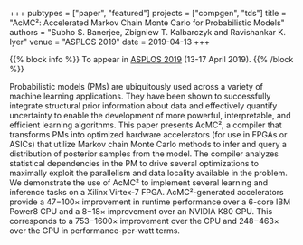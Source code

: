 +++
pubtypes = ["paper", "featured"]
projects = ["compgen", "tds"]
title = "AcMC²: Accelerated Markov Chain Monte Carlo for Probabilistic Models"
authors = "Subho S. Banerjee, Zbigniew T. Kalbarczyk and Ravishankar K. Iyer"
venue = "ASPLOS 2019"
date = 2019-04-13
+++

{{% block info %}}
To appear in [ASPLOS 2019](https://asplos-conference.org/) (13-17 April 2019).
{{% /block %}}

Probabilistic models (PMs) are ubiquitously used across a variety of machine learning applications.
They have been shown to successfully integrate structural prior information about data and effectively
quantify uncertainty to enable the development of more powerful, interpretable, and efficient learning
algorithms. This paper presents AcMC², a compiler that transforms PMs into optimized hardware accelerators
(for use in FPGAs or ASICs) that utilize Markov chain Monte Carlo methods to infer and query a distribution
of posterior samples from the model. The compiler analyzes statistical dependencies in the PM to drive several
optimizations to maximally exploit the parallelism and data locality available in the problem. We demonstrate
the use of AcMC² to implement several learning and inference tasks on a Xilinx Virtex-7 FPGA. AcMC²-generated
accelerators provide a 47−100× improvement in runtime performance over a 6-core IBM Power8 CPU and a 8−18×
improvement over an NVIDIA K80 GPU. This corresponds to a 753−1600× improvement over the CPU and 248−463×
over the GPU in performance-per-watt terms.
